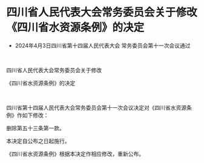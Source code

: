 # 四川省人民代表大会常务委员会关于修改《四川省水资源条例》的决定

- 2024年4月3日四川省第十四届人民代表大会
  常务委员会第十一次会议通过

<!-- INFO END -->

​

四川省人民代表大会常务委员会关于修改

《四川省水资源条例》的决定

​

四川省第十四届人民代表大会常务委员会第十一次会议决定对《四川省水资源条例》作如下修改：

删除第五十三条第一款。

本决定自公布之日起施行。

《四川省水资源条例》根据本决定作相应修改，重新公布。
